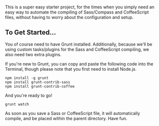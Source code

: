 This is a super easy starter project, for the times when you simply need an easy way to automate the compiling of Sass/Compass and CoffeeScript files, without having to worry about the configuration and setup.

## To Get Started...

You of course need to have Grunt installed. Additionally, because we'll be using custom tasks/plugins for the Sass and CoffeeScript compiling, we also need two extra plugins.

If you're new to Grunt, you can copy and paste the following code into the Terminal, though please note that you first need to install Node.js.

	npm install -g grunt
	npm install grunt-contrib-sass
	npm install grunt-contrib-coffee

And you're ready to go!

	grunt watch

As soon as you save a Sass or CoffeeScript file, it will automatically compile, and be placed within the parent directory. Have fun.